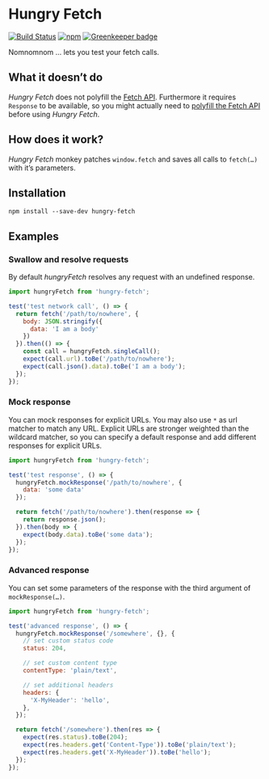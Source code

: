 # Hungry Fetch

[![Build Status](https://travis-ci.org/micromata/hungry-fetch.svg?branch=master)](https://travis-ci.org/micromata/hungry-fetch) [![npm](https://img.shields.io/npm/v/hungry-fetch.svg)](https://www.npmjs.com/package/hungry-fetch) [![Greenkeeper badge](https://badges.greenkeeper.io/micromata/hungry-fetch.svg)](https://greenkeeper.io/)

Nomnomnom … lets you test your fetch calls.

## What it doesn’t do

*Hungry Fetch* does not polyfill the [Fetch API](https://developer.mozilla.org/en-US/docs/Web/API/Fetch_API). Furthermore it requires `Response` to be available, so you might actually need to [polyfill the Fetch API](https://github.com/github/fetch) before using *Hungry Fetch*.

## How does it work?

*Hungry Fetch* monkey patches `window.fetch` and saves all calls to `fetch(…)` with it’s parameters.

## Installation

```
npm install --save-dev hungry-fetch
```

## Examples

### Swallow and resolve requests

By default *hungryFetch* resolves any request with an undefined response.

```javascript
import hungryFetch from 'hungry-fetch';

test('test network call', () => {
  return fetch('/path/to/nowhere', {
    body: JSON.stringify({
      data: 'I am a body'
    })
  }).then(() => {
    const call = hungryFetch.singleCall();
    expect(call.url).toBe('/path/to/nowhere');
    expect(call.json().data).toBe('I am a body');
  });
});
```

### Mock response

You can mock responses for explicit URLs. You may also use `*` as url matcher to match any URL. Explicit URLs are stronger weighted than the wildcard matcher, so you can specify a default response and add different responses for explicit URLs.

```javascript
import hungryFetch from 'hungry-fetch';

test('test response', () => {
  hungryFetch.mockResponse('/path/to/nowhere', {
    data: 'some data'
  });

  return fetch('/path/to/nowhere').then(response => {
    return response.json();
  }).then(body => {
    expect(body.data).toBe('some data');
  });
});
```


### Advanced response

You can set some parameters of the response with the third argument of `mockResponse(…)`.

```javascript
import hungryFetch from 'hungry-fetch';

test('advanced response', () => {
  hungryFetch.mockResponse('/somewhere', {}, {
    // set custom status code
    status: 204,

    // set custom content type
    contentType: 'plain/text',

    // set additional headers
    headers: {
      'X-MyHeader': 'hello',
    },
  });

  return fetch('/somewhere').then(res => {
    expect(res.status).toBe(204);
    expect(res.headers.get('Content-Type')).toBe('plain/text');
    expect(res.headers.get('X-MyHeader')).toBe('hello');
  });
});
```
